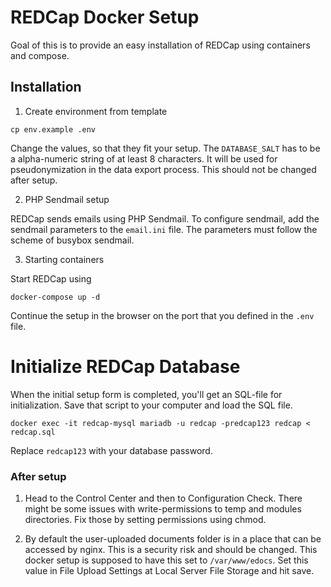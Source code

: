 # REDCap Docker Setup

Goal of this is to provide an easy installation of REDCap using containers and compose. 

## Installation

1. Create environment from template

```
cp env.example .env
```

Change the values, so that they fit your setup. The `DATABASE_SALT` has to be a alpha-numeric string of at least 8 characters. It will be used for pseudonymization in the data export process. This should not be changed after setup.

2. PHP Sendmail setup

REDCap sends emails using PHP Sendmail. To configure sendmail, add the sendmail parameters to the `email.ini` file.
The parameters must follow the scheme of busybox sendmail.

3. Starting containers

Start REDCap using

```
docker-compose up -d
```

Continue the setup in the browser on the port that you defined in the `.env` file.

# Initialize REDCap Database

When the initial setup form is completed, you'll get an SQL-file for initialization. Save that script to your computer and load the SQL file.

```
docker exec -it redcap-mysql mariadb -u redcap -predcap123 redcap < redcap.sql
```
Replace `redcap123` with your database password.

### After setup

1. Head to the Control Center and then to Configuration Check.
There might be some issues with write-permissions to temp and modules directories.
Fix those by setting permissions using chmod.

2. By default the user-uploaded documents folder is in a place that can be accessed by nginx. This is a security risk and should be changed. This docker setup is supposed to have this set to `/var/www/edocs`. Set this value in File Upload Settings at Local Server File Storage and hit save.